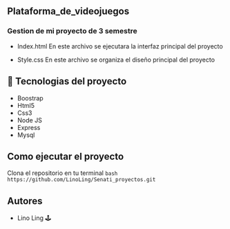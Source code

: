 ﻿ ## Plataforma_de_videojuegos
 ### Gestion de mi proyecto de 3 semestre

- Index.html
 En este archivo se ejecutara la interfaz principal del proyecto

- Style.css
 En este archivo se organiza el diseño principal del proyecto

 ## 🚀 Tecnologias del proyecto
- Boostrap
- Html5
- Css3
- Node JS
- Express
- Mysql

## Como ejecutar el proyecto
 Clona el repositorio en tu terminal
``` bash https://github.com/LinoLing/Senati_proyectos.git ```

## Autores

- Lino Ling 🕹️
